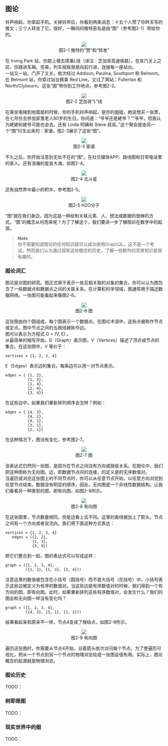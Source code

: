 ## 图论
铃声响起，你拿起手机。关掉铃声后，你看到两条消息：十五个人赞了你昨天写的推文；三个人转发了它。很好，一瞬间的推特恶名是由“图”（参考图2-1）带给你的。  
<p align="center">
  <img src="Image/2-1.png"><br>
  图2-1 推特的“赞”和“转发”<br>
</p>
  
在 Irving Park 站，你跑上楼去搭乘L线（译注：芝加哥高速铁路）。在车门关上之前，你跳进车厢。完美，列车摇摇晃晃向前行进，连接每一座站台。  
一站又一站，门开了又关。依次经过 Addison, Paulina, Southport 和 Belmont。在 Belmont 站，你穿过站台换乘 Red Line。又过了两站：Fullerton 和 North/Clybourn。这张“图”带你到工作地点，参考图2-2。  
<p align="center">
  <img src="Image/2-2.png"><br>
  图2-2 芝加哥“L”线<br>
</p>
  
在乘坐电梯到地面层的时候，你的手机铃声响起。是你的姐姐，她说想买一张票，在七月份去参加家里老人80岁的生日。你问道：“爷爷还是姥爷？”“爷爷，但我认为姥姥和姥爷可能也会去。还有 Linda 阿姨和 Steve 叔叔。”这个聚会是由另一个“图”衍生出来的：家谱。图2-3展示了这张“图”。  
<p align="center">
  <img src="Image/2-3.png"><br>
  图2-3 家谱<br>
</p>
  
不久之后，你开始注意到无处不在的“图”。在社交媒体APP、路线图和日常电话里的家人。还有浩瀚的星辰大海，如图2-4。  
<p align="center">
  <img src="Image/2-4.png"><br>
  图2-4 北斗星<br>
</p>
  
还有自然界中最小的积木，参考图2-5。
<p align="center">
  <img src="Image/2-5.png"><br>
  图2-5 H2O分子<br>
</p>
  
“图”就在我们身边，因为这是一种绘制关联元素、人、想法或数据的很棒的方式。“图”的概念从何而来呢？为了了解这个，我们要进一步了解图论在数学中的起源。  
  
> **_Note_**  
> 你不需要知道图论的任何知识就可以成功使用GraphQL，这不是一个考试。然而我们认为通过探索这些概念的历史，了解一些额外的背景知识是很有趣的。  
</kbd>

### 图论词汇
图论是对图的研究。图正式用于表示一些互相关联的对象的集合。你可以认为图包含了一些数据点和数据点之间的关联关系。在计算机科学领域，图通常用于描述数据网络。一张图可能看起来像图2-6。  
<p align="center">
  <img src="Image/2-6.png"><br>
  图2-6 图<br>
</p>

这张图由四个圆组成，每个圆表示一个数据点。在图论术语中，这些点被称作节点或定点。图中节点之间的五根线被称作边。  
图可以表示为方程式 G = (V, E) 。  
从最简单的缩写开始，G（Graph）表示图，V（Vertices）描述了顶点或节点的集合。在这张图中，V 等价于：  
```
vertices = {1, 2, 3, 4}
```
E（Edges）表示边的集合。每条边可以用一对节点表示。
```
edges = { {1, 2},
          {1, 3},
          {1, 4},
          {2, 4},
          {3, 4}}
```
在这些边中，如果我们重新排列顺序会怎样？例如：  
```
edges = { {4, 3},
          {4, 2},
          {4, 1},
          {3, 1},
          {2, 1}}
```
在这种情况下，图没有变化，参考图2-7。  
<p align="center">
  <img src="Image/2-7.png"><br>
  图2-7 图<br>
</p>

该表达式仍然同一张图，是因为在节点之间没有方向或层级关系。在图论中，我们把这种图称为无向图。边，即数据节点间的连接，的定义是的无序数值对。  
当遍历或浏览这张图上的不同节点时，你可以从任意节点开始，以任意方向浏览到任意节点结束。数据没有明显的顺序，因此，无向图是一个非线性数据结构。让我们看看另一种类型的图，即有向图，如图2-8所示。  
<p align="center">
  <img src="Image/2-8.png"><br>
  图2-8 有向图<br>
</p>

在这张图里，节点数量相同，但是边看上去不同。这里的直线被加上了箭头。节点之间有一个方向或者说流向。我们用下面这种方式表达：  
```
vertices = {1, 2, 3, 4}
   edges = ({1, 2},
            {1, 3},
            {3, 4})
```
把它们整合到一起，图的表达式可以写成这样：  
```
graph = ({1, 2, 3, 4},
         ({1, 2}, {1, 3}, {3, 4}))
```
注意这里的数值被包含在小括号（圆括号）而不是大括号（花括号）中。小括号表示这些边被定义为有序的数值对。当这些边是有序数值对的时候，我们得到一个有方向的图，即有向图。此时，如果重新排列这些有序数值对，会发生什么？我们的图会和无向图一样没有变化吗？  
```
graph = ({1, 2, 3, 4},
         ({4, 3}, {3, 1}, {1, 2}))
```
结果看起来和原来不一样，节点4变成了根结点，如图2-9所示。  
<p align="center">
  <img src="Image/2-9.png"><br>
  图2-9 有向图<br>
</p>
遍历这张图时，你需要从节点4开始，沿着箭头依次访问每个节点。为了使遍历可视化，把从一个节点到另一个节点的物理浏览绘成一张图会很有用。实际上，图论概念的起源就是物理浏览。  

### 图论历史
TODO：
### 树即是图
TODO：
### 现实世界中的图
TODO：
